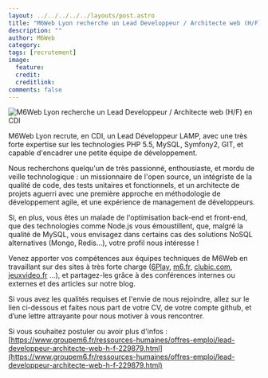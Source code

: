 ```yaml
---
layout: ../../../../../layouts/post.astro
title: "M6Web Lyon recherche un Lead Developpeur / Architecte web (H/F) en CDI"
description: ""
author: M6Web
category:
tags: [recrutement]
image:
  feature:
  credit:
  creditlink:
comments: false  
---
```


![M6Web Lyon recherche un Lead Developpeur / Architecte web (H/F) en CDI](/0-00-30-83-201302-ob_e427fc_05646956-photo-galaxie-m6-web-jpg.png)


M6Web Lyon recrute, en CDI, un Lead Développeur LAMP, avec une très forte expertise sur les technologies PHP 5.5, MySQL, Symfony2, GIT, et capable d'encadrer une petite équipe de développement.

Nous recherchons quelqu'un de très passionné, enthousiaste, et mordu de veille technologique : un missionnaire de l'open source, un intégriste de la qualité de code, des tests unitaires et fonctionnels, et un architecte de projets aguerri avec une première approche en méthodologie de développement agile, et une expérience de management de développeurs.

Si, en plus, vous êtes un malade de l'optimisation back-end et front-end, que des technologies comme Node.js vous émoustillent, que, malgré la qualité de MySQL, vous envisagez dans certains cas des solutions NoSQL alternatives (Mongo, Redis…), votre profil nous intéresse !

Venez apporter vos compétences aux équipes techniques de M6Web en travaillant sur des sites à très forte charge ([6Play](https://www.6play.fr), [m6.fr](https://www.m6.fr), [clubic.com](https://www.clubic.com), [jeuxvideo.fr](https://www.jeuxvideo.fr) …), et partagez-les grâce à des conférences internes ou externes et des articles sur notre blog.

Si vous avez les qualités requises et l'envie de nous rejoindre, allez sur le lien ci-dessous et faites nous part de votre CV, de votre compte github, et d’une lettre attrayante pour nous motiver à vous rencontrer.

Si vous souhaitez postuler ou avoir plus d'infos : [https://www.groupem6.fr/ressources-humaines/offres-emploi/lead-developpeur-architecte-web-h-f-229879.html](https://www.groupem6.fr/ressources-humaines/offres-emploi/lead-developpeur-architecte-web-h-f-229879.html)

